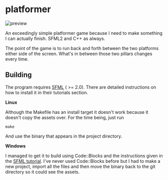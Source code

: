 platformer
==========

![preview](https://raw.github.com/kirbyman62/platformer/master/preview.png)

An exceedingly simple platformer game because I need to make something I can actually finish. SFML2 and C++ as always.

The point of the game is to run back and forth between the two platforms either side of the screen. What's in between those two pillars changes every time.

Building
--------

The program requires [SFML](http://www.sfml-dev.org) ( >= 2.0). There are detailed instructions on how to install it in their tutorials section.

**Linux**

Although the Makefile has an install target it doesn't work because it doesn't copy the assets over. For the time being, just run

```
make
```

And use the binary that appears in the project directory.

**Windows**

I managed to get it to build using Code::Blocks and the instructions given in the [SFML tutorial](http://www.sfml-dev.org/tutorials/2.1/start-cb.php). I've never used Code::Blocks before but I had to make a new project, import all the files and then move the binary back to the git directory so it could see the assets.
